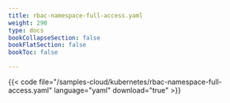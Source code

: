 ```yaml
---
title: rbac-namespace-full-access.yaml
weight: 290
type: docs
bookCollapseSection: false
bookFlatSection: false
bookToc: false

---
```


{{< code file="/samples-cloud/kubernetes/rbac-namespace-full-access.yaml" language="yaml" download="true" >}}
